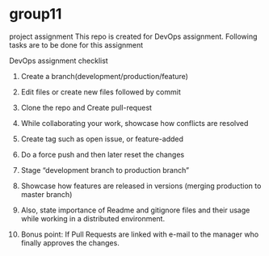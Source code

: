 # group11
project assignment
This repo is created for DevOps assignment. Following tasks are to be done for this assignment

DevOps assignment checklist

1.	Create a branch(development/production/feature)

2.	Edit files or create new files followed by commit

3.	Clone the repo and Create pull-request

4.	While collaborating your work, showcase how conflicts are resolved

5.	Create tag such as open issue, or feature-added

6.	Do a force push and then later reset the changes

7.	Stage “development branch to production branch”

8.	Showcase how features are released in versions (merging production to master branch)

9.	Also, state importance of Readme and gitignore files and their usage while working in a distributed environment.

10.	Bonus point: If Pull Requests are linked with e-mail to the manager who finally approves the changes.


